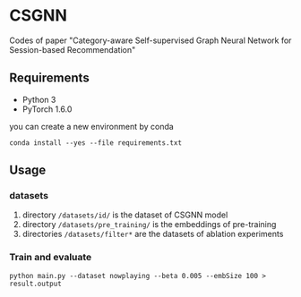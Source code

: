 # CSGNN
Codes of paper "Category-aware Self-supervised Graph Neural Network for Session-based Recommendation"


## Requirements
- Python 3
- PyTorch 1.6.0

you can create a new environment by conda
```shell
conda install --yes --file requirements.txt
```

## Usage

### datasets
1. directory  `/datasets/id/` is the dataset of CSGNN model 
2. directory `/datasets/pre_training/` is the embeddings of pre-training
3. directories `/datasets/filter*` are the datasets of ablation experiments


  
### Train and evaluate
```shell
python main.py --dataset nowplaying --beta 0.005 --embSize 100 > result.output 
```
